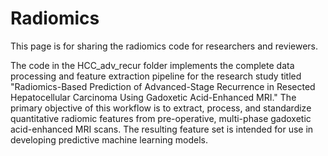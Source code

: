 # Radiomics


This page is for sharing the radiomics code for researchers and reviewers.

The code in the HCC_adv_recur folder implements the complete data processing and feature extraction pipeline for the research study titled "Radiomics-Based Prediction of Advanced-Stage Recurrence in Resected Hepatocellular Carcinoma Using Gadoxetic Acid-Enhanced MRI." The primary objective of this workflow is to extract, process, and standardize quantitative radiomic features from pre-operative, multi-phase gadoxetic acid-enhanced MRI scans. The resulting feature set is intended for use in developing predictive machine learning models.
